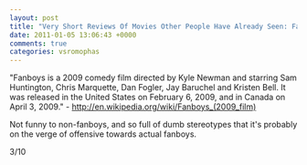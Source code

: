 ```yaml
---
layout: post
title: "Very Short Reviews Of Movies Other People Have Already Seen: Fanboys [2009]"
date: 2011-01-05 13:06:43 +0000
comments: true
categories: vsromophas
---
```


"Fanboys is a 2009 comedy film directed by Kyle Newman and starring Sam Huntington, Chris Marquette, Dan Fogler, Jay Baruchel and Kristen Bell. It was released in the United States on February 6, 2009, and in Canada on April 3, 2009." - http://en.wikipedia.org/wiki/Fanboys_(2009_film)

Not funny to non-fanboys, and so full of dumb stereotypes that it's probably on the verge of offensive towards actual fanboys.

3/10